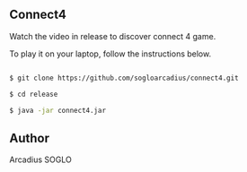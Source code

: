 ## Connect4


Watch the video in release to discover connect 4 game.

To play it on your laptop, follow the instructions below.

```sh

$ git clone https://github.com/sogloarcadius/connect4.git

$ cd release

$ java -jar connect4.jar

```

## Author

Arcadius SOGLO